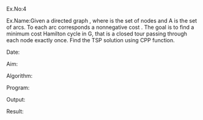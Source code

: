 Ex.No:4

Ex.Name:Given a directed graph , where   is the set of nodes and A is the set of arcs. To each arc   corresponds a nonnegative cost  . The goal is to find a minimum cost Hamilton cycle in G, that is a closed tour passing through each node exactly once. Find the TSP solution using CPP function.

Date:

Aim:


Algorithm:





Program:



Output:



 Result:


